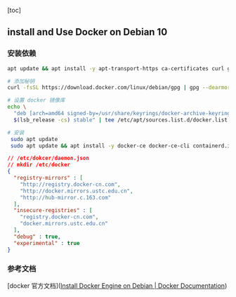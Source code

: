 [toc]

## install and Use Docker on Debian 10



### 安装依赖

```bash
apt update && apt install -y apt-transport-https ca-certificates curl gnupg2 lsb-release software-properties-common wget vim htop ncdu curl nethogs

# 添加秘钥
curl -fsSL https://download.docker.com/linux/debian/gpg | gpg --dearmor -o /usr/share/keyrings/docker-archive-keyring.gpg

# 设置 docker 镜像库
echo \
  "deb [arch=amd64 signed-by=/usr/share/keyrings/docker-archive-keyring.gpg] https://download.docker.com/linux/debian \
  $(lsb_release -cs) stable" | tee /etc/apt/sources.list.d/docker.list > /dev/null

# 安装
 sudo apt update
 sudo apt update && apt install -y docker-ce docker-ce-cli containerd.io docker-compose-plugin
```

```json
// /etc/dokcer/daemon.json
// mkdir /etc/docker
{
  "registry-mirrors" : [
    "http://registry.docker-cn.com",
    "http://docker.mirrors.ustc.edu.cn",
    "http://hub-mirror.c.163.com"
  ],
  "insecure-registries" : [
    "registry.docker-cn.com",
    "docker.mirrors.ustc.edu.cn"
  ],
  "debug" : true,
  "experimental" : true
}
```

### 参考文档

[docker 官方文档]([Install Docker Engine on Debian | Docker Documentation](https://docs.docker.com/engine/install/debian/))
